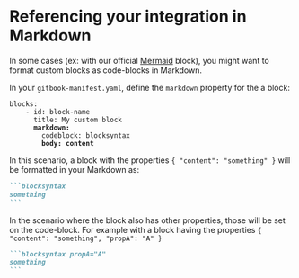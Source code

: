 # Referencing your integration in Markdown

In some cases (ex: with our official [Mermaid](../../integrations/mermaid/gitbook-manifest.yaml#L25-L31) block), you might want to format custom blocks as code-blocks in Markdown.

In your `gitbook-manifest.yaml`, define the `markdown` property for the a block:

<pre class="language-yaml"><code class="lang-yaml">blocks:
    - id: block-name
      title: My custom block
<strong>      markdown:
</strong>        codeblock: blocksyntax
<strong>        body: content
</strong></code></pre>

In this scenario, a block with the properties `{ "content": "something" }` will be formatted in your Markdown as:

````markdown
```blocksyntax
something
```
````

In the scenario where the block also has other properties, those will be set on the code-block. For example with a block having the properties `{ "content": "something", "propA": "A" }`

````markdown
```blocksyntax propA="A"
something
```
````

